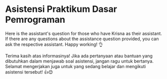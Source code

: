 # Asistensi Praktikum Dasar Pemrograman

Here is the assistant's question for those who have Krisna as their assistant. If there are any questions about the assistance question provided, you can ask the respective assistant. Happy working! 👌

Terima kasih atas informasinya! Jika ada pertanyaan atau bantuan yang dibutuhkan dalam menjawab soal asistensi, jangan ragu untuk bertanya. Selamat mengerjakan juga untuk yang sedang belajar dan mengikuti asistensi tersebut! 👍😊
